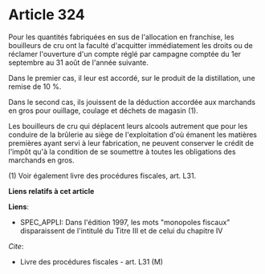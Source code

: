 # Article 324

Pour les quantités fabriquées en sus de l'allocation en franchise, les bouilleurs de cru ont la faculté d'acquitter
immédiatement les droits ou de réclamer l'ouverture d'un compte réglé par campagne comptée du 1er septembre au 31 août de
l'année suivante.

Dans le premier cas, il leur est accordé, sur le produit de la distillation, une remise de 10 %.

Dans le second cas, ils jouissent de la déduction accordée aux marchands en gros pour ouillage, coulage et déchets de magasin
(1).

Les bouilleurs de cru qui déplacent leurs alcools autrement que pour les conduire de la brûlerie au siège de l'exploitation
d'où émanent les matières premières ayant servi à leur fabrication, ne peuvent conserver le crédit de l'impôt qu'à la
condition de se soumettre à toutes les obligations des marchands en gros.

(1) Voir également livre des procédures fiscales, art. L31.

**Liens relatifs à cet article**

**Liens**:

  - SPEC_APPLI: Dans l'édition 1997, les mots "monopoles fiscaux" disparaissent de l'intitulé du Titre III et de celui du chapitre IV

_Cite_:

  - Livre des procédures fiscales - art. L31 (M)
